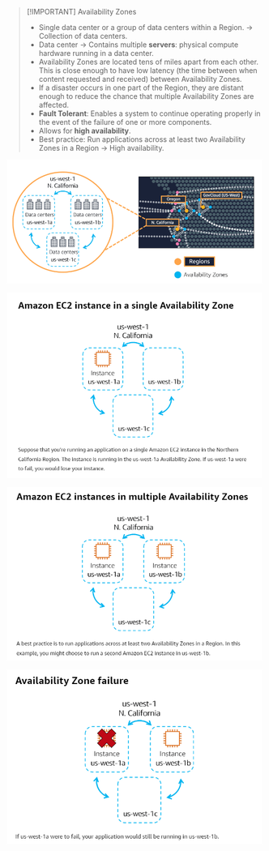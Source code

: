 
> [!IMPORTANT] Availability Zones
> - Single data center or a group of data centers within a Region. -> Collection of data centers.
> - Data center -> Contains multiple **servers**: physical compute hardware running in a data center.
> - Availability Zones are located tens of miles apart from each other. This is close enough to have low latency (the time between when content requested and received) between Availability Zones. 
> - If a disaster occurs in one part of the Region, they are distant enough to reduce the chance that multiple Availability Zones are affected.
> - **Fault Tolerant**: Enables a system to continue operating properly in the event of the failure of one or more components.
> - Allows for **high availability**.
> - Best practice: Run applications across at least two Availability Zones in a Region -> High availability.


![availability_zones 1](../img/availability_zones%201.png)


![ec2-instance-availability_zone1](../img/ec2-instance-availability_zone1.png)

![ec2-instance-availability_zone1](../img/ec2-instance-availability_zone2.png)

![ec2-instance-availability_zone1](../img/ec2-instance-availability_zone3.png)